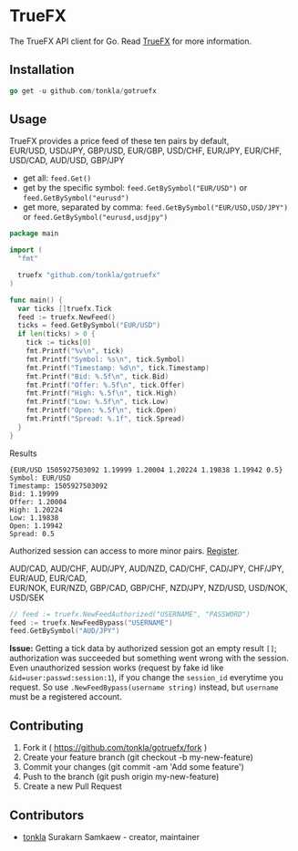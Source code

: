 # TrueFX

The TrueFX API client for Go. Read [TrueFX](https://www.truefx.com/) for more information.

## Installation

```go
go get -u github.com/tonkla/gotruefx
```

## Usage

TrueFX provides a price feed of these ten pairs by default,  
EUR/USD, USD/JPY, GBP/USD, EUR/GBP, USD/CHF, EUR/JPY, EUR/CHF, USD/CAD, AUD/USD, GBP/JPY

* get all: `feed.Get()`
* get by the specific symbol: `feed.GetBySymbol("EUR/USD")` or `feed.GetBySymbol("eurusd")`
* get more, separated by comma: `feed.GetBySymbol("EUR/USD,USD/JPY")` or `feed.GetBySymbol("eurusd,usdjpy")`

```go
package main

import (
  "fmt"

  truefx "github.com/tonkla/gotruefx"
)

func main() {
  var ticks []truefx.Tick
  feed := truefx.NewFeed()
  ticks = feed.GetBySymbol("EUR/USD")
  if len(ticks) > 0 {
    tick := ticks[0]
    fmt.Printf("%v\n", tick)
    fmt.Printf("Symbol: %s\n", tick.Symbol)
    fmt.Printf("Timestamp: %d\n", tick.Timestamp)
    fmt.Printf("Bid: %.5f\n", tick.Bid)
    fmt.Printf("Offer: %.5f\n", tick.Offer)
    fmt.Printf("High: %.5f\n", tick.High)
    fmt.Printf("Low: %.5f\n", tick.Low)
    fmt.Printf("Open: %.5f\n", tick.Open)
    fmt.Printf("Spread: %.1f", tick.Spread)
  }
}
```

Results

```
{EUR/USD 1505927503092 1.19999 1.20004 1.20224 1.19838 1.19942 0.5}
Symbol: EUR/USD
Timestamp: 1505927503092
Bid: 1.19999
Offer: 1.20004
High: 1.20224
Low: 1.19838
Open: 1.19942
Spread: 0.5
```

Authorized session can access to more minor pairs. [Register](https://www.truefx.com).

AUD/CAD, AUD/CHF, AUD/JPY, AUD/NZD, CAD/CHF, CAD/JPY, CHF/JPY, EUR/AUD, EUR/CAD,  
EUR/NOK, EUR/NZD, GBP/CAD, GBP/CHF, NZD/JPY, NZD/USD, USD/NOK, USD/SEK

```go
// feed := truefx.NewFeedAuthorized("USERNAME", "PASSWORD")
feed := truefx.NewFeedBypass("USERNAME")
feed.GetBySymbol("AUD/JPY")
```

**Issue:** Getting a tick data by authorized session got an empty result `[]`; authorization was succeeded but something went wrong with the session. Even unauthorized session works (request by fake id like `&id=user:passwd:session:1`), if you change the `session_id` everytime you request. So use `.NewFeedBypass(username string)` instead, but `username` must be a registered account.

## Contributing

1. Fork it ( https://github.com/tonkla/gotruefx/fork )
2. Create your feature branch (git checkout -b my-new-feature)
3. Commit your changes (git commit -am 'Add some feature')
4. Push to the branch (git push origin my-new-feature)
5. Create a new Pull Request

## Contributors

- [tonkla](https://github.com/tonkla) Surakarn Samkaew - creator, maintainer
